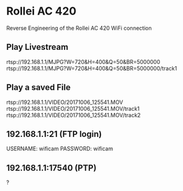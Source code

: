 # Rollei AC 420
Reverse Engineering of the Rollei AC 420 WiFi connection

## Play Livestream
  rtsp://192.168.1.1/MJPG?W=720&H=400&Q=50&BR=5000000
  rtsp://192.168.1.1/MJPG?W=720&H=400&Q=50&BR=5000000/track1


## Play a saved File
  rtsp://192.168.1.1/VIDEO/20171006_125541.MOV
  rtsp://192.168.1.1/VIDEO/20171006_125541.MOV/track1
  rtsp://192.168.1.1/VIDEO/20171006_125541.MOV/track2

## 192.168.1.1:21 (FTP login)
  USERNAME: wificam
  PASSWORD: wificam

## 192.168.1.1:17540 (PTP)
  ?
